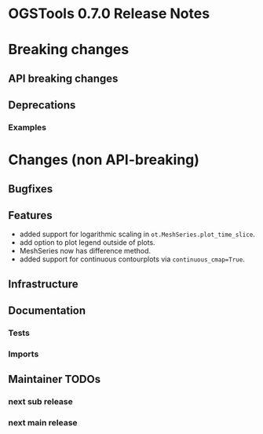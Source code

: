 # OGSTools 0.7.0 Release Notes

# Breaking changes

## API breaking changes

## Deprecations

### Examples

# Changes (non API-breaking)

## Bugfixes

## Features

- added support for logarithmic scaling in `ot.MeshSeries.plot_time_slice`.
- add option to plot legend outside of plots.
- MeshSeries now has difference method.
- added support for continuous contourplots via `continuous_cmap=True`.

## Infrastructure

## Documentation

### Tests

### Imports

## Maintainer TODOs

### next sub release

### next main release
